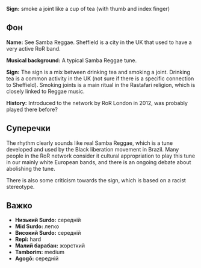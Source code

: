 **Sign:** smoke a joint like a cup of tea (with thumb and index finger)

## Фон

**Name:** See Samba Reggae. Sheffield is a city in the UK that used to have a
very active RoR band.

**Musical background:** A typical Samba Reggae tune.

**Sign:** The sign is a mix between drinking tea and smoking a joint. Drinking
tea is a common activity in the UK (not sure if there is a specific connection
to Sheffield). Smoking joints is a main ritual in the Rastafari religion, which
is closely linked to Reggae music.

**History:** Introduced to the network by RoR London in 2012, was probably
played there before?

## Суперечки

The rhythm clearly sounds like real Samba Reggae, which is a tune developed and
used by the Black liberation movement in Brazil. Many people in the RoR network
consider it cultural appropriation to play this tune in our mainly white
European bands, and there is an ongoing debate about abolishing the tune.

There is also some criticism towards the sign, which is based on a racist
stereotype.

## Важко

* **Низький Surdo:** середній
* **Mid Surdo:** легко
* **Високий Surdo:** середній
* **Repi:** hard
* **Малий барабан:** жорсткий
* **Tamborim:** medium
* **Agogô:** середній
